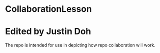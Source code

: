 # CollaborationLesson
# Edited by Justin Doh
The repo is intended for use in depicting how repo collaboration will work.
